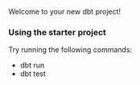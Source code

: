 Welcome to your new dbt project!

### Using the starter project

Try running the following commands:
- dbt run
- dbt test



